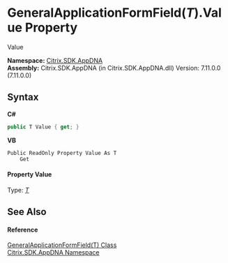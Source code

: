 # GeneralApplicationFormField(*T*).Value Property 
 

Value

**Namespace:**&nbsp;[Citrix.SDK.AppDNA](index.md)<br />**Assembly:**&nbsp;Citrix.SDK.AppDNA (in Citrix.SDK.AppDNA.dll) Version: 7.11.0.0 (7.11.0.0)

## Syntax

**C#**
```csharp
public T Value { get; }
```

**VB**
```vbnet
Public ReadOnly Property Value As T
	Get
```


#### Property Value
Type: <a href="d7d23105-db92-1787-6b2a-2096ca9a9b1f">*T*</a>

## See Also


#### Reference
<a href="d7d23105-db92-1787-6b2a-2096ca9a9b1f">GeneralApplicationFormField(T) Class</a><br /><a href="fe2d265b-410b-8b11-1eb4-a790e0b062bf">Citrix.SDK.AppDNA Namespace</a><br />